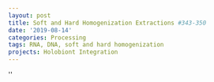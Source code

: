 ```yaml
---
layout: post
title: Soft and Hard Homogenization Extractions #343-350
date: '2019-08-14'
categories: Processing
tags: RNA, DNA, soft and hard homogenization
projects: Holobiont Integration
---
```



''



